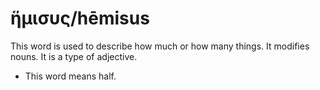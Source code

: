# ἥμισυς/hēmisus

This word is used to describe how much or how many things. It modifies nouns. It is a type of adjective.

* This word means half.
